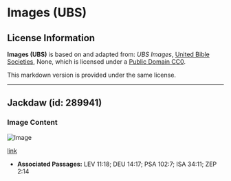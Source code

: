 # Images (UBS)

## License Information

**Images (UBS)** is based on and adapted from: _UBS Images_, [United Bible Societies](https://unitedbiblesocieties.org/), None, which is licensed under a [Public Domain CC0](https://creativecommons.org/public-domain/cc0/).

This markdown version is provided under the same license.



--------------------------------

## Jackdaw (id: 289941)

### Image Content

![Image](https://cdn.aquifer.bible/aquifer-content/resources/Media/WEB-0542_jackdaw.jpg)

[link](https://cdn.aquifer.bible/aquifer-content/resources/Media/WEB-0542_jackdaw.jpg)

* **Associated Passages:** LEV 11:18; DEU 14:17; PSA 102:7; ISA 34:11; ZEP 2:14

